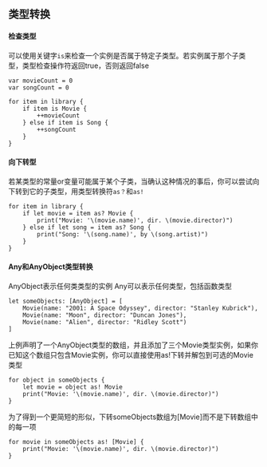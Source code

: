 ## 类型转换

#### 检查类型

可以使用关键字`is`来检查一个实例是否属于特定子类型。若实例属于那个子类型，类型检查操作符返回true，否则返回false

```
var movieCount = 0
var songCount = 0

for item in library {
    if item is Movie {
        ++movieCount
    } else if item is Song {
        ++songCount
    }
}
```

#### 向下转型

若某类型的常量or变量可能属于某个子类，当确认这种情况的事后，你可以尝试向下转到它的子类型，用类型转换符`as？`和`as!`

```
for item in library {
    if let movie = item as? Movie {
        print("Movie: '\(movie.name)', dir. \(movie.director)")
    } else if let song = item as? Song {
        print("Song: '\(song.name)', by \(song.artist)")
    }
}
```

#### Any和AnyObject类型转换

AnyObject表示任何类类型的实例
Any可以表示任何类型，包括函数类型

```
let someObjects: [AnyObject] = [
    Movie(name: "2001: A Space Odyssey", director: "Stanley Kubrick"),
    Movie(name: "Moon", director: "Duncan Jones"),
    Movie(name: "Alien", director: "Ridley Scott")
]
```
上例声明了一个AnyObject类型的数组，并且添加了三个Movie类型实例，如果你已知这个数组只包含Movie实例，你可以直接使用as!下转并解包到可选的Movie类型

```
for object in someObjects {
    let movie = object as! Movie
    print("Movie: '\(movie.name)', dir. \(movie.director)")
}
```

为了得到一个更简短的形似，下转someObjects数组为[Movie]而不是下转数组中的每一项

```
for movie in someObjects as! [Movie] {
    print("Movie: '\(movie.name)', dir. \(movie.director)")
}
```
